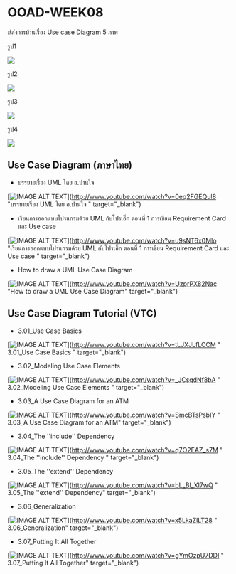 # OOAD-WEEK08
#ส่งการบ้านเรื่อง Use case Diagram 5 ภาพ

รูป1

![](http://www.plantuml.com/plantuml/img/SoWkIImgAStDuRBoJSpCKt1CoStCir98B8Qmk3H2YrCLIZ9I5H8B2d8oanDBClFpD47I80bDBYuWMUIeO5EZgmlJ40moK1CY15Naa9gN0hG20000)

รูป2

![](http://www.plantuml.com/plantuml/img/VOun3i9030Jxl69BKl21Ar3k0Qc0BeqXbcB9vqHtfk3tSIHeqwr6EwiTcbFrJz6kUpQk6TSRBlU3zNzma8ZmXK7Rfl8cbzLw96IqGgfGUd4if974aESYbi8x4H-BD4YRxCiEiZKgTRBVpC0snwCT)

รูป3

![](http://www.plantuml.com/plantuml/img/SoWkIImgAStDuUBAIKqhKIZ9LoZAJCyeKKZ9B4fDBidCp-CgBKujCbJGrRLJq0WjJarEB4vLCDG4YngXYXffSd4vfEQb04q30000)

รูป4

![](http://www.plantuml.com/plantuml/img/SoWkIImgAStDuL9FIKrBBCqfuIh9Br0eoLT8oYyfoSzLICaiIaqkoSpFuoejJYqoLD3LjLFG22rEJKuiJbKmr0IB6g6A6cboSJcavgK0JGK0)





















## Use Case Diagram (ภาษาไทย)
* บรรยายเรื่อง UML โดย อ.ปานใจ  

[![IMAGE ALT TEXT](http://img.youtube.com/vi/0eq2FGEQul8/0.jpg)](http://www.youtube.com/watch?v=0eq2FGEQul8 "บรรยายเรื่อง UML โดย อ.ปานใจ  " target="_blank") 

* เรียนการออกแบบโปรแกรมด้วย UML กับโปรเอิ๊ก ตอนที่ 1 การเขียน Requirement Card และ Use case   

[![IMAGE ALT TEXT](http://img.youtube.com/vi/u9sNT6x0Mlo/0.jpg)](http://www.youtube.com/watch?v=u9sNT6x0Mlo "เรียนการออกแบบโปรแกรมด้วย UML กับโปรเอิ๊ก ตอนที่ 1 การเขียน Requirement Card และ Use case " target="_blank") 

* How to draw a UML Use Case Diagram

[![IMAGE ALT TEXT](http://img.youtube.com/vi/UzprPX82Nac/0.jpg)](http://www.youtube.com/watch?v=UzprPX82Nac "How to draw a UML Use Case Diagram" target="_blank") 

## Use Case Diagram Tutorial (VTC)

* 3.01_Use Case Basics  

[![IMAGE ALT TEXT](http://img.youtube.com/vi/tLJXJLfLCCM/0.jpg)](http://www.youtube.com/watch?v=tLJXJLfLCCM " 3.01_Use Case Basics " target="_blank") 

* 3.02_Modeling Use Case Elements  

[![IMAGE ALT TEXT](http://img.youtube.com/vi/_JCsqdNf8bA/0.jpg)](http://www.youtube.com/watch?v=_JCsqdNf8bA " 3.02_Modeling Use Case Elements " target="_blank") 
 
* 3.03_A Use Case Diagram for an ATM  

[![IMAGE ALT TEXT](http://img.youtube.com/vi/SmcBTsPsbIY/0.jpg)](http://www.youtube.com/watch?v=SmcBTsPsbIY " 3.03_A Use Case Diagram for an ATM" target="_blank") 

 

* 3.04_The ''include'' Dependency  

[![IMAGE ALT TEXT](http://img.youtube.com/vi/q7O2EAZ_s7M/0.jpg)](http://www.youtube.com/watch?v=q7O2EAZ_s7M " 3.04_The ''include'' Dependency " target="_blank") 

 

* 3.05_The ''extend'' Dependency  

[![IMAGE ALT TEXT](http://img.youtube.com/vi/bL_Bl_Xl7wQ/0.jpg)](http://www.youtube.com/watch?v=bL_Bl_Xl7wQ " 3.05_The ''extend'' Dependency" target="_blank") 

 
* 3.06_Generalization  

[![IMAGE ALT TEXT](http://img.youtube.com/vi/x5LkaZlLT28/0.jpg)](http://www.youtube.com/watch?v=x5LkaZlLT28 " 3.06_Generalization" target="_blank") 

 
* 3.07_Putting It All Together  

[![IMAGE ALT TEXT](http://img.youtube.com/vi/gYmOzpU7DDI/0.jpg)](http://www.youtube.com/watch?v=gYmOzpU7DDI " 3.07_Putting It All Together" target="_blank") 
 
